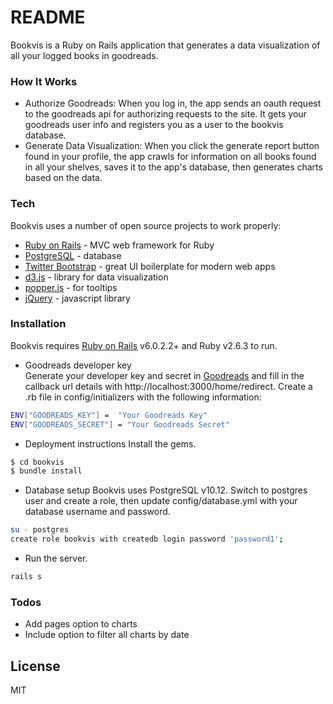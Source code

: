 # README

Bookvis is a Ruby on Rails application that generates a data visualization of all your logged books in goodreads. 

### How It Works

  - Authorize Goodreads: When you log in, the app sends an oauth request to the goodreads api for authorizing requests to the site. It gets your goodreads user info and registers you as a user to the bookvis database.
  - Generate Data Visualization: When you click the generate report button found in your profile, the app crawls for information on all books found in all your shelves, saves it to the app's database, then generates charts based on the data. 

### Tech

Bookvis uses a number of open source projects to work properly:

* [Ruby on Rails] - MVC web framework for Ruby
* [PostgreSQL] - database
* [Twitter Bootstrap] - great UI boilerplate for modern web apps
* [d3.js] - library for data visualization
* [popper.js] - for tooltips
* [jQuery] - javascript library

### Installation

Bookvis requires [Ruby on Rails] v6.0.2.2+  and Ruby v2.6.3 to run.
* Goodreads developer key  
Generate your developer key and secret in [Goodreads](https://www.goodreads.com/api/keys) and fill in the callback url details with http://localhost:3000/home/redirect. Create a .rb file in config/initializers with the following information:
```sh
ENV["GOODREADS_KEY"] =  "Your Goodreads Key"
ENV["GOODREADS_SECRET"] = "Your Goodreads Secret"
```

* Deployment instructions
Install the gems.

```sh
$ cd bookvis
$ bundle install
```
* Database setup
Bookvis uses PostgreSQL v10.12. 
Switch to postgres user and create a role, then update  config/database.yml with your database username and password. 
```sh
su - postgres
create role bookvis with createdb login password 'password1';
```

* Run the server.
```sh
rails s
```



### Todos

 - Add pages option to charts
 - Include option to filter all charts by date

License
----

MIT


[//]: # (These are reference links used in the body of this note and get stripped out when the markdown processor does its job. There is no need to format nicely because it shouldn't be seen. Thanks SO - http://stackoverflow.com/questions/4823468/store-comments-in-markdown-syntax)


   [Twitter Bootstrap]: <http://twitter.github.com/bootstrap/>
   [jQuery]: <http://jquery.com>
   [Ruby on Rails]: <https://rubyonrails.org/>
   [popper.js]: <https://popper.js.org/>
   [d3.js]: <https://d3js.org/>
   [PostgreSQL]: <https://www.postgresql.org/>